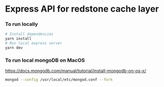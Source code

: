 # Express API for redstone cache layer

### To run locally
```bash
# Install dependencies
yarn install
# Run local express server
yarn dev
```

### To run local mongoDB on MacOS
https://docs.mongodb.com/manual/tutorial/install-mongodb-on-os-x/
```bash
mongod --config /usr/local/etc/mongod.conf --fork
```
